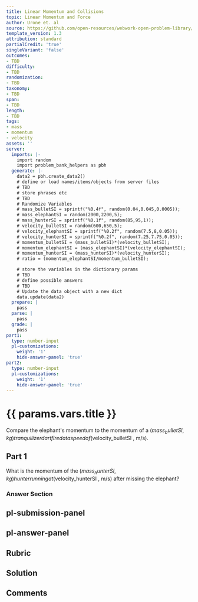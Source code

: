 ```yaml
---
title: Linear Momentum and Collisions
topic: Linear Momentum and Force
author: Urone et. al
source: https://github.com/open-resources/webwork-open-problem-library/tree/master/Contrib/BrockPhysics/College_Physics_Urone/8.Linear_Momentum_and_Collisions/8-01.Linear_Momentum_and_Force/NU_U17_08_01_001.pg
template_version: 1.3
attribution: standard
partialCredit: 'true'
singleVariant: 'false'
outcomes:
- TBD
difficulty:
- TBD
randomization:
- TBD
taxonomy:
- TBD
span:
- TBD
length:
- TBD
tags:
- mass
- momentum
- velocity
assets: ''
server:
  imports: |-
    import random
    import problem_bank_helpers as pbh
  generate: |-
    data2 = pbh.create_data2()
    # define or load names/items/objects from server files
    # TBD
    # store phrases etc
    # TBD
    # Randomize Variables
    # mass_bulletSI = sprintf("%0.4f", random(0.04,0.045,0.0005));
    # mass_elephantSI = random(2000,2200,5);
    # mass_hunterSI = sprintf("%0.1f", random(85,95,1));
    # velocity_bulletSI = random(600,650,5);
    # velocity_elephantSI = sprintf("%0.2f", random(7.5,8,0.05));
    # velocity_hunterSI = sprintf("%0.2f", random(7.25,7.75,0.05));
    # momentum_bulletSI = (mass_bulletSI)*(velocity_bulletSI);
    # momentum_elephantSI = (mass_elephantSI)*(velocity_elephantSI);
    # momentum_hunterSI = (mass_hunterSI)*(velocity_hunterSI);
    # ratio = (momentum_elephantSI/momentum_bulletSI);

    # store the variables in the dictionary params
    # TBD
    # define possible answers
    # TBD
    # Update the data object with a new dict
    data.update(data2)
  prepare: |
    pass
  parse: |
    pass
  grade: |
    pass
part1:
  type: number-input
  pl-customizations:
    weight: '1'
    hide-answer-panel: 'true'
part2:
  type: number-input
  pl-customizations:
    weight: '1'
    hide-answer-panel: 'true'
---
```


# {{ params.vars.title }} 


Compare the elephant's momentum to the momentum of a ($mass_bulletSI , kg) tranquilizer dart fired at a speed of ($velocity_bulletSI , m/s).

## Part 1 
What is the momentum of the ($mass_hunterSI , kg) hunter running at ($velocity_hunterSI , m/s) after missing the elephant? 


 ### Answer Section


## pl-submission-panel 


## pl-answer-panel 


## Rubric 


## Solution 


## Comments 


